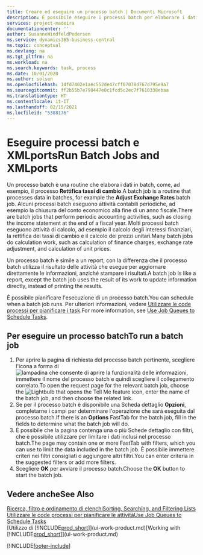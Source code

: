 ```yaml
---
title: Creare ed eseguire un processo batch | Documenti Microsoft
description: È possibile eseguire i processi batch per elaborare i dati e aggiornare le informazioni, ad esempio, per attività contabili periodiche oppure per effettuare dei calcoli.
services: project-madeira
documentationcenter: ''
author: SusanneWindfeldPedersen
ms.service: dynamics365-business-central
ms.topic: conceptual
ms.devlang: na
ms.tgt_pltfrm: na
ms.workload: na
ms.search.keywords: task, process
ms.date: 10/01/2020
ms.author: solsen
ms.openlocfilehash: 14fd7402e1aec552de47cff07078d767d795e9a7
ms.sourcegitcommit: ff2b55b7e790447e0c1fcd5c2ec7f7610338ebaa
ms.translationtype: HT
ms.contentlocale: it-IT
ms.lasthandoff: 02/15/2021
ms.locfileid: "5388176"
---
```

# <a name="run-batch-jobs-and-xmlports"></a><span data-ttu-id="1fd79-103">Eseguire processi batch e XMLports</span><span class="sxs-lookup"><span data-stu-id="1fd79-103">Run Batch Jobs and XMLports</span></span>
<span data-ttu-id="1fd79-104">Un processo batch è una routine che elabora i dati in batch, come, ad esempio, il processo **Rettifica tassi di cambio**.</span><span class="sxs-lookup"><span data-stu-id="1fd79-104">A batch job is a routine that processes data in batches, for example the **Adjust Exchange Rates** batch job.</span></span> <span data-ttu-id="1fd79-105">Alcuni processi batch eseguono attività contabili periodiche, ad esempio la chiusura del conto economico alla fine di un anno fiscale.</span><span class="sxs-lookup"><span data-stu-id="1fd79-105">There are batch jobs that perform periodic accounting activities, such as closing the income statement at the end of a fiscal year.</span></span> <span data-ttu-id="1fd79-106">Molti processi batch eseguono attività di calcolo, ad esempio il calcolo degli interessi finanziari, la rettifica dei tassi di cambio e il calcolo dei prezzi unitari.</span><span class="sxs-lookup"><span data-stu-id="1fd79-106">Many batch jobs do calculation work, such as calculation of finance charges, exchange rate adjustment, and calculation of unit prices.</span></span>

<span data-ttu-id="1fd79-107">Un processo batch è simile a un report, con la differenza che il processo batch utilizza il risultato delle attività che esegue per aggiornare direttamente le informazioni, anziché stampare i risultati.</span><span class="sxs-lookup"><span data-stu-id="1fd79-107">A batch job is like a report, except the batch job uses the result of its work to update information directly, instead of printing the results.</span></span>

<span data-ttu-id="1fd79-108">È possibile pianificare l'esecuzione di un processo batch.</span><span class="sxs-lookup"><span data-stu-id="1fd79-108">You can schedule when a batch job runs.</span></span> <span data-ttu-id="1fd79-109">Per ulteriori informazioni, vedere [Utilizzare le code processi per pianificare i task](admin-job-queues-schedule-tasks.md).</span><span class="sxs-lookup"><span data-stu-id="1fd79-109">For more information, see [Use Job Queues to Schedule Tasks](admin-job-queues-schedule-tasks.md).</span></span>

## <a name="to-run-a-batch-job"></a><span data-ttu-id="1fd79-110">Per eseguire un processo batch</span><span class="sxs-lookup"><span data-stu-id="1fd79-110">To run a batch job</span></span>
1. <span data-ttu-id="1fd79-111">Per aprire la pagina di richiesta del processo batch pertinente, scegliere l'icona a forma di ![lampadina che consente di aprire la funzionalità delle informazioni](media/ui-search/search_small.png "Informazioni sull'operazione che si desidera eseguire"), immettere il nome del processo batch e quindi scegliere il collegamento correlato.</span><span class="sxs-lookup"><span data-stu-id="1fd79-111">To open the request page for the relevant batch job, choose the ![Lightbulb that opens the Tell Me feature](media/ui-search/search_small.png "Tell me what you want to do") icon, enter the name of the batch job, and then choose the related link.</span></span>
2. <span data-ttu-id="1fd79-112">Se per il processo batch è disponibile una Scheda dettaglio **Opzioni**, completarne i campi per determinare l'operazione che sarà eseguita dal processo batch.</span><span class="sxs-lookup"><span data-stu-id="1fd79-112">If there is an **Options** FastTab for the batch job, fill in the fields to determine what the batch job will do.</span></span>
3. <span data-ttu-id="1fd79-113">È possibile che la pagina contenga una o più Schede dettaglio con filtri, che è possibile utilizzare per limitare i dati inclusi nel processo batch.</span><span class="sxs-lookup"><span data-stu-id="1fd79-113">The page may contain one or more FastTab with filters, which you can use to limit the data included in the batch job.</span></span> <span data-ttu-id="1fd79-114">È possibile immettere criteri nei filtri consigliati o aggiungere altri filtri.</span><span class="sxs-lookup"><span data-stu-id="1fd79-114">You can enter criteria in the suggested filters or add more filters.</span></span>
4. <span data-ttu-id="1fd79-115">Scegliere **OK** per avviare il processo batch.</span><span class="sxs-lookup"><span data-stu-id="1fd79-115">Choose the **OK** button to start the batch job.</span></span>

## <a name="see-also"></a><span data-ttu-id="1fd79-116">Vedere anche</span><span class="sxs-lookup"><span data-stu-id="1fd79-116">See Also</span></span>
[<span data-ttu-id="1fd79-117">Ricerca, filtro e ordinamento di elenchi</span><span class="sxs-lookup"><span data-stu-id="1fd79-117">Sorting, Searching, and Filtering Lists</span></span>](ui-enter-criteria-filters.md)  
[<span data-ttu-id="1fd79-118">Utilizzare le code processi per pianificare le attività</span><span class="sxs-lookup"><span data-stu-id="1fd79-118">Use Job Queues to Schedule Tasks</span></span>](admin-job-queues-schedule-tasks.md)  
<span data-ttu-id="1fd79-119">[Utilizzo di [!INCLUDE[prod_short](includes/prod_short.md)]](ui-work-product.md)</span><span class="sxs-lookup"><span data-stu-id="1fd79-119">[Working with [!INCLUDE[prod_short](includes/prod_short.md)]](ui-work-product.md)</span></span>


[!INCLUDE[footer-include](includes/footer-banner.md)]